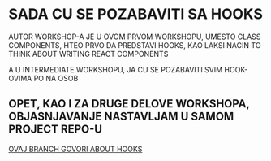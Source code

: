 # SADA CU SE POZABAVITI SA HOOKS

AUTOR WORKSHOP-A JE U OVOM PRVOM WORKSHOPU, UMESTO CLASS COMPONENTS, HTEO PRVO DA PREDSTAVI HOOKS, KAO LAKSI NACIN TO THINK ABOUT WRITING REACT COMPONENTS

A U INTERMEDIATE WORKSHOPU, JA CU SE POZABAVITI SVIM HOOK-OVIMA PO NA OSOB

## OPET, KAO I ZA DRUGE DELOVE WORKSHOPA, OBJASNJAVANJE NASTAVLJAM U SAMOM PROJECT REPO-U

[OVAJ BRANCH GOVORI ABOUT HOOKS](https://github.com/Rade58/1_pure_react_project/tree/2_hooks_intro)
